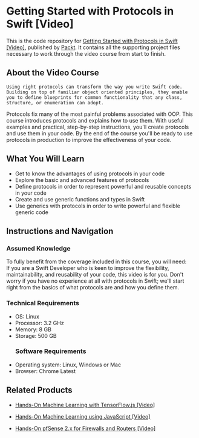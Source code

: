 # Getting Started with Protocols in Swift [Video]
This is the code repository for [Getting Started with Protocols in Swift [Video]](https://www.packtpub.com/application-development/getting-started-protocols-swift-video?utm_source=github&utm_medium=repository&utm_campaign=9781788396967), published by [Packt](https://www.packtpub.com/?utm_source=github). It contains all the supporting project files necessary to work through the video course from start to finish.
## About the Video Course
	Using right protocols can transform the way you write Swift code. Building on top of familiar object oriented principles, they enable you to define blueprints for common functionality that any class, structure, or enumeration can adopt. 
Protocols fix many of the most painful problems associated with OOP. This course introduces protocols and explains how to use them. With useful examples and practical, step-by-step instructions, you'll create protocols and use them in your code.
By the end of the course you'll be ready to use protocols in production to improve the effectiveness of your code.

<H2>What You Will Learn</H2>
<DIV class=book-info-will-learn-text>
<UL>
<LI>Get to know the advantages of using protocols in your code 
<LI>Explore the basic and advanced features of protocols 
<LI>Define protocols in order to represent powerful and reusable concepts in your code 
<LI>Create and use generic functions and types in Swift 
<LI>Use generics with protocols in order to write powerful and flexible generic code </LI></UL></DIV>

## Instructions and Navigation
### Assumed Knowledge
To fully benefit from the coverage included in this course, you will need:<br/>
If you are a Swift Developer who is keen to improve the flexibility, maintainability, and reusability of your code, this video is for you. Don't worry if you have no experience at all with protocols in Swift; we'll start right from the basics of what protocols are and how you define them.			
### Technical Requirements
<UL>
<LI>OS: Linux</LI>
<LI>Processor: 3.2 GHz</LI>
<LI>Memory: 8 GB</LI>
<LI>Storage: 500 GB</LI>

### Software Requirements
<LI>Operating system: Linux, Windows or Mac</LI>
<LI>Browser: Chrome Latest</LI></UL> 


## Related Products
* [Hands-On Machine Learning with TensorFlow.js [Video]](https://www.packtpub.com/application-development/hands-machine-learning-tensorflowjs-video?utm_source=github&utm_medium=repository&utm_campaign=9781789613155)

* [Hands-On Machine Learning using JavaScript [Video]](https://www.packtpub.com/application-development/hands-machine-learning-using-javascript-video?utm_source=github&utm_medium=repository&utm_campaign=9781789613360)

* [Hands-On pfSense 2.x for Firewalls and Routers [Video]](https://www.packtpub.com/networking-and-servers/hands-pfsense-2x-firewalls-and-routers-video?utm_source=github&utm_medium=repository&utm_campaign=9781789805017)


